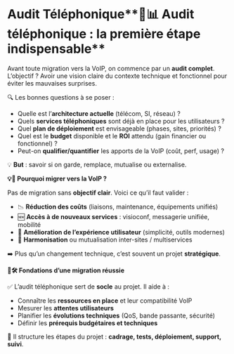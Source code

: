 # Audit Téléphonique**🧪📊 Audit téléphonique : la première étape indispensable**

Avant toute migration vers la VoIP, on commence par un **audit complet**. L’objectif ? Avoir une vision claire du contexte technique et fonctionnel pour éviter les mauvaises surprises.

🔍 Les bonnes questions à se poser :

- Quelle est l’**architecture actuelle** (télécom, SI, réseau) ?
- Quels **services téléphoniques** sont déjà en place pour les utilisateurs ?
- Quel **plan de déploiement** est envisageable (phases, sites, priorités) ?
- Quel est le **budget** disponible et le **ROI** attendu (gain financier ou fonctionnel) ?
- Peut-on **qualifier/quantifier** les apports de la VoIP (coût, perf, usage) ?

💡 **But** : savoir si on garde, remplace, mutualise ou externalise.



**💡🤔 Pourquoi migrer vers la VoIP ?**

Pas de migration sans **objectif clair**. Voici ce qu’il faut valider :

- 📉 **Réduction des coûts** (liaisons, maintenance, équipements unifiés)
- 🆕 **Accès à de nouveaux services** : visioconf, messagerie unifiée, mobilité
- 📱 **Amélioration de l’expérience utilisateur** (simplicité, outils modernes)
- 🔄 **Harmonisation** ou mutualisation inter-sites / multiservices

➡️ Plus qu’un changement technique, c’est souvent un projet **stratégique**.

**🧱🛠️ Fondations d’une migration réussie**

✅ L’audit téléphonique sert de **socle** au projet. Il aide à :

- Connaître les **ressources en place** et leur compatibilité VoIP
- Mesurer les **attentes utilisateurs**
- Planifier les **évolutions techniques** (QoS, bande passante, sécurité)
- Définir les **prérequis budgétaires et techniques**

🔄 Il structure les étapes du projet : **cadrage, tests, déploiement, support, suivi**.
